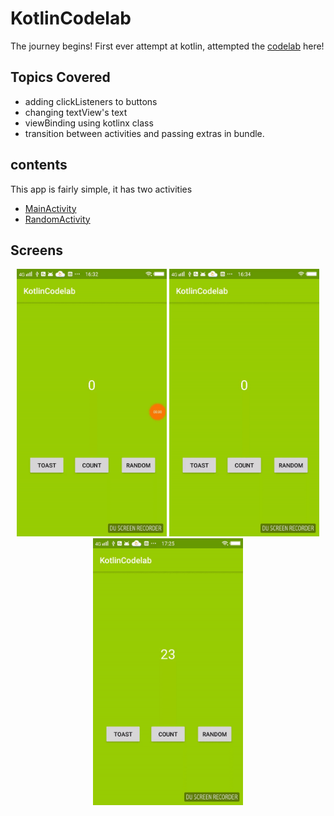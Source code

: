 # KotlinCodelab
The journey begins!
First ever attempt at kotlin, attempted the <a href= https://codelabs.developers.google.com/codelabs/build-your-first-android-app-kotlin/#0>codelab</a> here!

## Topics Covered
 - adding clickListeners to buttons
 - changing textView's text
 - viewBinding using kotlinx class
 - transition between activities and passing extras in bundle.

## contents
This app is fairly simple, it has two activities
 - <a href= https://github.com/abhi472/KotlinCodelab/blob/master/app/src/main/java/com/abhi/android/kotlincodelab/MainActivity.kt>MainActivity</a>
 - <a href= https://github.com/abhi472/KotlinCodelab/blob/master/app/src/main/java/com/abhi/android/kotlincodelab/RandomActivity.kt>RandomActivity</a>
 
## Screens
<div align="center">
<img src="https://github.com/abhi472/KotlinCodelab/blob/master/art/screen3.gif" width="240"> 
<img src="https://github.com/abhi472/KotlinCodelab/blob/master/art/screen1.gif" width="240"> 
<img src="https://github.com/abhi472/KotlinCodelab/blob/master/art/screen2.gif" width="240">
</div>
